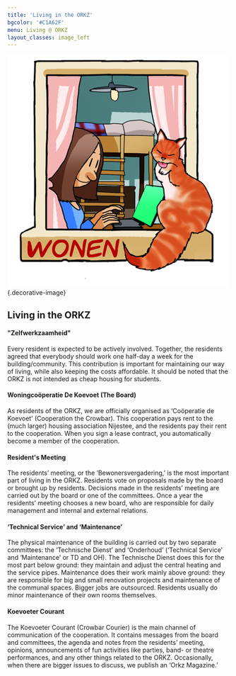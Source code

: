 ```yaml
---
title: 'Living in the ORKZ'
bgcolor: '#C1A62F'
menu: Living @ ORKZ
layout_classes: image_left
---
```


![](icon_wonen.png){.decorative-image}

Living in the ORKZ
------------------

#### "Zelfwerkzaamheid"
Every resident is expected to be actively involved. Together, the residents agreed that everybody should work one half-day a week for the building/community. This contribution is important for maintaining our way of living, while also keeping the costs affordable. It should be noted that the ORKZ is not intended as cheap housing for students. 

#### Woningcoöperatie De Koevoet (The Board)
As residents of the ORKZ, we are officially organised as ‘Coöperatie de Koevoet’ (Cooperation the Crowbar). This cooperation pays rent to the (much larger) housing association Nijestee, and the residents pay their rent to the cooperation. When you sign a lease contract, you automatically become a member of the cooperation. 

#### Resident's Meeting 
The residents’ meeting, or the ‘Bewonersvergadering,’ is the most important part of living in the ORKZ. Residents vote on proposals made by the board or brought up by residents. Decisions made in the residents’ meeting are carried out by the board or one of the committees. Once a year the residents’ meeting chooses a new board, who are responsible for daily management and internal and external relations.

#### ‘Technical Service’ and ‘Maintenance’
The physical maintenance of the building is carried out by two separate committees: the ‘Technische Dienst’  and ‘Onderhoud’ (‘Technical Service’ and ‘Maintenance’ or TD and OH). The Technische Dienst does this for the most part below ground: they maintain and adjust the central heating and the service pipes. Maintenance does their work mainly above ground: they are responsible for big and small renovation projects and maintenance of the communal spaces. Bigger jobs are outsourced. Residents usually do minor maintenance of their own rooms themselves.

#### Koevoeter Courant
The Koevoeter Courant (Crowbar Courier) is the main channel of communication of the cooperation. It contains messages from the board and committees, the agenda and notes from the residents’ meeting, opinions, announcements of fun activities like parties, band- or theatre performances, and any other things related to the ORKZ. Occasionally, when there are bigger issues to discuss, we publish an ‘Orkz Magazine.’